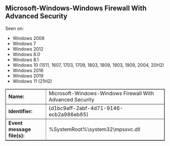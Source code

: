 ## Microsoft-Windows-Windows Firewall With Advanced Security

Seen on:
* Windows 2008
* Windows 7
* Windows 2012
* Windows 8.0
* Windows 8.1
* Windows 10 (1511, 1607, 1703, 1709, 1803, 1809, 1903, 1909, 2004, 20H2)
* Windows 2016
* Windows 2019
* Windows 11 (21H2)

<table border="1" class="docutils">
  <tbody>
    <tr>
      <td><b>Name:</b></td>
      <td>Microsoft-Windows-Windows Firewall With Advanced Security</td>
    </tr>
    <tr>
      <td><b>Identifier:</b></td>
      <td>{d1bc9aff-2abf-4d71-9146-ecb2a986eb85}</td>
    </tr>
    <tr>
      <td><b>Event message file(s):</b></td>
      <td>%SystemRoot%\system32\mpssvc.dll</td>
    </tr>
  </tbody>
</table>

&nbsp;

